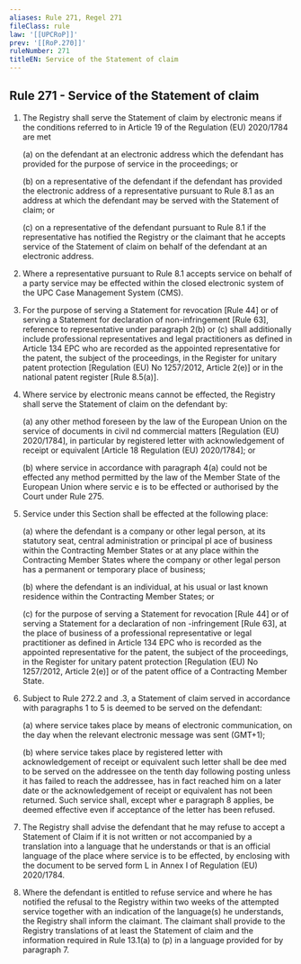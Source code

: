 ```yaml
---
aliases: Rule 271, Regel 271
fileClass: rule
law: '[[UPCRoP]]'
prev: '[[RoP.270]]'
ruleNumber: 271
titleEN: Service of the Statement of claim
---
```


## Rule 271 - Service of the Statement of claim

1. The Registry shall serve the Statement of claim by electronic means if the conditions referred to in Article 19 of the Regulation (EU) 2020/1784 are met  

   (a) on the defendant at an electronic address which the defendant has provided for the purpose of service in the proceedings; or  

   (b) on a representative of the defendant if the defendant has provided the electronic address of a representative pursuant to Rule 8.1 as an address at which the defendant may be served with the Statement of claim;  or  

   (c) on a representative of the defendant pursuant to Rule 8.1 if the representative has notified the Registry or the claimant that he accepts service of the Statement of claim on behalf of the defendant at an electronic address.
   
2. Where a representative pursuant to Rule 8.1 accepts service on behalf of a party service may be effected within the closed electronic system of the UPC Case Management System (CMS).

3. For the purpose of serving a Statement for revocation [Rule 44] or of serving a Statement for declaration of non-infringement [Rule 63], reference to representative under paragraph 2(b) or (c) shall additionally include professional representatives and legal practitioners as defined in Article  134 EPC who are recorded as the appointed representative for the patent, the subject of the proceedings, in the Register for unitary patent protection [Regulation (EU) No  1257/2012, Article  2(e)] or in the national patent register [Rule 8.5(a)]. 

4. Where service by electronic means cannot be effected, the Registry shall serve the Statement of claim on the defendant by:  

   (a) any other method foreseen by the law of the European Union on the service of documents in civil nd commercial matters [Regulation (EU) 2020/1784], in particular by registered letter with acknowledgement of receipt or equivalent [Article 18 Regulation (EU) 2020/1784]; or  

   (b) where service in accordance with paragraph  4(a) could not be effected any method permitted by the law of the Member State of the European Union where servic e is to be effected or authorised by the Court under Rule 275. 

5. Service under this Section shall be effected at the following place:   

   (a) where the defendant is a company or other legal person, at its statutory seat, central administration or principal pl ace of business within the Contracting Member States or at any place within the Contracting Member States where the company or other legal person has a permanent or temporary place of business;

   (b) where the defendant is an individual, at his usual or last  known residence within the Contracting Member States; or 

   (c) for the purpose of serving a Statement for revocation [Rule 44] or of serving a Statement for a declaration of non -infringement [Rule 63], at the place of business of a professional representative or legal practitioner as defined in Article  134 EPC who is recorded as the appointed representative for the patent, the subject of the proceedings, in the Register for unitary patent protection [Regulation (EU) No 1257/2012, Article  2(e)] or of the patent office of a Contracting Member State.
   
6. Subject to Rule 272.2 and .3, a Statement of claim served in accordance with paragraphs 1  to 5 is deemed to be served on the defendant: 

   (a) where service takes place by means of electronic communication, on the day when the relevant electronic message was sent (GMT+1);  

   (b) where service takes place by registered letter with acknowledgement of receipt or equivalent such letter shall be dee med to be served on the addressee on the tenth day following posting unless it has failed to reach the addressee, has in fact reached him on a later date or the acknowledgement of receipt or equivalent has not been returned. Such service shall, except wher e paragraph  8 applies, be deemed effective even if acceptance of the letter has been refused.
   
7. The Registry shall advise the defendant that he may refuse to accept a Statement of Claim if it is not written or not accompanied by a translation into a language that he understands or that is an official language of the place where service is to be effected, by enclosing with the document to be served form L in Annex I of Regulation (EU) 2020/1784.

8. Where the defendant is entitled to refuse service and where he has notified the refusal to the Registry within two weeks of the attempted service together with an indication of the language(s) he understands, the Registry shall inform the claimant. The claimant shall provide to the Registry translations of at least the Statement of claim and the information required in Rule 13.1(a) to (p) in a language provided for by paragraph 7.